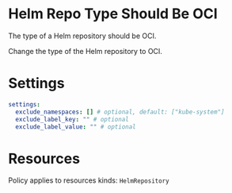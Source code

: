# Helm Repo Type Should Be OCI

The type of a Helm repository should be OCI.

Change the type of the Helm repository to OCI.

# Settings

```yaml
settings:
  exclude_namespaces: [] # optional, default: ["kube-system"]
  exclude_label_key: "" # optional
  exclude_label_value: "" # optional
```

# Resources

Policy applies to resources kinds:
`HelmRepository`
